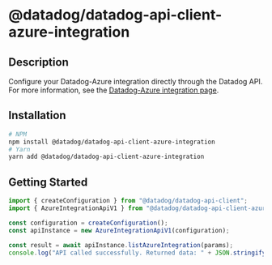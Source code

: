 # @datadog/datadog-api-client-azure-integration

## Description

Configure your Datadog-Azure integration directly through the Datadog API.
For more information, see the [Datadog-Azure integration page](https://docs.datadoghq.com/integrations/azure).

## Installation

```sh
# NPM
npm install @datadog/datadog-api-client-azure-integration
# Yarn
yarn add @datadog/datadog-api-client-azure-integration
```

## Getting Started
```ts
import { createConfiguration } from "@datadog/datadog-api-client";
import { AzureIntegrationApiV1 } from "@datadog/datadog-api-client-azure-integration";

const configuration = createConfiguration();
const apiInstance = new AzureIntegrationApiV1(configuration);

const result = await apiInstance.listAzureIntegration(params);
console.log("API called successfully. Returned data: " + JSON.stringify(result));
```
